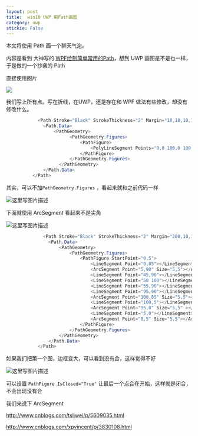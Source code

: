```yaml
---
layout: post
title:  win10 UWP 用Path画图 
category: uwp 
stickie: False
---
```


本文将使用 Path 画一个聊天气泡。

<!-- csdn -->
<!--more-->

<div id="toc"></div>

内容是看到 大神写的 [WPF绘制简单常用的Path](http://www.cnblogs.com/tsliwei/p/5609035.html)，想到 UWP 画图是不是也一样，于是做的一个抄袭的 Path

直接使用图片

![](http://images2015.cnblogs.com/blog/918258/201606/918258-20160622230949985-738039663.png)

我们写上所有点。写在折线，在UWP，还是存在和 WPF 做法有些修改，却没有修改什么。


```csharp
            <Path Stroke="Black" StrokeThickness="2" Margin="10,10,10,10">
              <Path.Data>
                  <PathGeometry>
                        <PathGeometry.Figures>
                            <PathFigure>
                                <PolyLineSegment Points="0,0 100,0 100,90 55,90 50,100 45,90 0,90 0,0"></PolyLineSegment>
                            </PathFigure>
                        </PathGeometry.Figures>
                    </PathGeometry>
              </Path.Data>
          </Path>
```

其实，可以不加`PathGeometry.Figures` ，看起来就和之前代码一样

![这里写图片描述](http://img.blog.csdn.net/20170122150822837?watermark/2/text/aHR0cDovL2Jsb2cuY3Nkbi5uZXQvbGluZGV4aV9nZA==/font/5a6L5L2T/fontsize/400/fill/I0JBQkFCMA==/dissolve/70/gravity/SouthEast)

下面就使用 ArcSegment 看起来不是尖角

![这里写图片描述](http://img.blog.csdn.net/20170122151858822?watermark/2/text/aHR0cDovL2Jsb2cuY3Nkbi5uZXQvbGluZGV4aV9nZA==/font/5a6L5L2T/fontsize/400/fill/I0JBQkFCMA==/dissolve/70/gravity/SouthEast)


```csharp
              <Path Stroke="Black" StrokeThickness="2" Margin="200,10,10,10">
                <Path.Data>
                    <PathGeometry>
                        <PathGeometry.Figures>
                            <PathFigure StartPoint="0,5">
                                <LineSegment Point="0,85"></LineSegment>
                                <ArcSegment Point="5,90" Size="5,5"></ArcSegment>
                                <LineSegment Point="45,90"></LineSegment>
                                <LineSegment Point="50 100"></LineSegment>
                                <LineSegment Point="55,90"></LineSegment>
                                <LineSegment Point="95,90"></LineSegment>
                                <ArcSegment Point="100,85" Size="5,5"></ArcSegment>
                                <LineSegment Point="100,5"></LineSegment>
                                <ArcSegment Point="95,0" Size="5,5" ></ArcSegment>
                                <LineSegment Point="5,0"></LineSegment>
                                <ArcSegment Point="0,5" Size="5,5"></ArcSegment>
                            </PathFigure>
                        </PathGeometry.Figures>
                    </PathGeometry>
                </Path.Data>
            </Path>

```

如果我们把第一个图，边框变大，可以看到没有合，这样觉得不好

![这里写图片描述](http://img.blog.csdn.net/20170122152402395?watermark/2/text/aHR0cDovL2Jsb2cuY3Nkbi5uZXQvbGluZGV4aV9nZA==/font/5a6L5L2T/fontsize/400/fill/I0JBQkFCMA==/dissolve/70/gravity/SouthEast)

可以设置 `PathFigure IsClosed="True"` 让最后一个点合在开始，这样就是闭合，不会出现没有合

我们来说下 ArcSegment 






http://www.cnblogs.com/tsliwei/p/5609035.html

http://www.cnblogs.com/xpvincent/p/3830108.html
